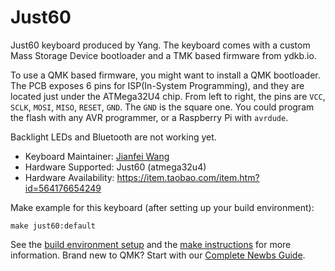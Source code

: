 # Just60

Just60 keyboard produced by Yang. The keyboard comes with a custom Mass Storage Device bootloader and a TMK based firmware from ydkb.io.

To use a QMK based firmware, you might want to install a QMK bootloader. The PCB exposes 6 pins for ISP(In-System Programming), and they are located just under the ATMega32U4 chip. From left to right, the pins are `VCC`, `SCLK`, `MOSI`, `MISO`, `RESET`, `GND`. The `GND` is the square one. You could program the flash with any AVR programmer, or a Raspberry Pi with `avrdude`.

Backlight LEDs and Bluetooth are not working yet.

* Keyboard Maintainer: [Jianfei Wang](https://github.com/thinxer)
* Hardware Supported: Just60 (atmega32u4)
* Hardware Availability: https://item.taobao.com/item.htm?id=564176654249

Make example for this keyboard (after setting up your build environment):

    make just60:default

See the [build environment setup](https://docs.qmk.fm/#/getting_started_build_tools) and the [make instructions](https://docs.qmk.fm/#/getting_started_make_guide) for more information. Brand new to QMK? Start with our [Complete Newbs Guide](https://docs.qmk.fm/#/newbs).
